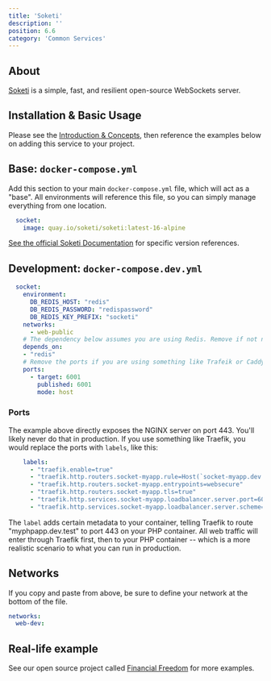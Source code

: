 ```yaml
---
title: 'Soketi'
description: ''
position: 6.6
category: 'Common Services'
---
```

## About
[Soketi](https://docs.soketi.app/) is a simple, fast, and resilient open-source WebSockets server.

## Installation & Basic Usage
Please see the [Introduction & Concepts](/getting-started/introduction), then reference the examples below on adding this service to your project.

## Base: `docker-compose.yml`
Add this section to your main `docker-compose.yml` file, which will act as a "base". All environments will reference this file, so you can simply manage everything from one location.
```yaml
  socket:
    image: quay.io/soketi/soketi:latest-16-alpine
```

[See the official Soketi Documentation](https://docs.soketi.app/getting-started/installation/docker) for specific version references.

## Development: `docker-compose.dev.yml`
```yaml
  socket:
    environment:
      DB_REDIS_HOST: "redis"
      DB_REDIS_PASSWORD: "redispassword"
      DB_REDIS_KEY_PREFIX: "socketi"
    networks:
      - web-public
    # The dependency below assumes you are using Redis. Remove if not needed.
    depends_on:
    - "redis"
    # Remove the ports if you are using something like Trafeik or Caddy (recommended)
    ports:
      - target: 6001
        published: 6001
        mode: host
```

### Ports
The example above directly exposes the NGINX server on port 443. You'll likely never do that in production. If you use something like Traefik, you would replace the ports with `labels`, like this:

```yaml
    labels:
      - "traefik.enable=true"
      - "traefik.http.routers.socket-myapp.rule=Host(`socket-myapp.dev.test`)"
      - "traefik.http.routers.socket-myapp.entrypoints=websecure"
      - "traefik.http.routers.socket-myapp.tls=true"
      - "traefik.http.services.socket-myapp.loadbalancer.server.port=6001"
      - "traefik.http.services.socket-myapp.loadbalancer.server.scheme=http"
```

The `label` adds certain metadata to your container, telling Traefik to route "myphpapp.dev.test" to port 443 on your PHP container. All web traffic will enter through Traefik first, then to your PHP container -- which is a more realistic scenario to what you can run in production.

## Networks
If you copy and paste from above, be sure to define your network at the bottom of the file.

```yaml
networks:
  web-dev:
```

## Real-life example
See our open source project called [Financial Freedom](https://github.com/serversideup/financial-freedom) for more examples.